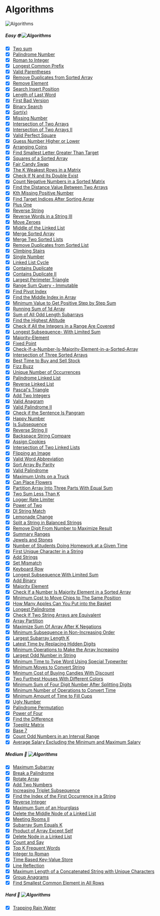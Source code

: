 # Algorithms
![Algorithms](https://img.shields.io/badge/Problems-139_Complete-orange.svg) 

##### Easy 🤓  ![Algorithms](https://img.shields.io/badge/Problems-117_Complete-darkgreen.svg) 
- [x] [Two sum](Easy/TwoSum.swift)
- [x] [Palindrome Number](Easy/Palindrome-Number.swift) 
- [x] [Roman to Integer](Easy/Roman-to-Integer.swift) 
- [x] [Longest Common Prefix](Easy/Longest-Common-Prefix.swift)
- [x] [Valid Parentheses](Easy/Valid-Parentheses.swift)
- [x] [Remove Duplicates from Sorted Array](Easy/Remove-Duplicates-from-Sorted-Array.swift)
- [x] [Remove Element](Easy/Remove-Element.swift)
- [x] [Search Insert Position](Easy/Search-Insert-Position.swift)
- [x] [Length of Last Word](Easy/Length-of-Last-Word.swift)
- [x] [First Bad Version](Easy/First-Bad-Version.swift)
- [x] [Binary Search](Easy/Binary-Search.swift)
- [x] [Sqrt(x)](Easy/Sqrt(x).swift)
- [x] [Missing Number](Easy/Missing-Number.swift)
- [x] [Intersection of Two Arrays](Easy/Intersection-of-Two-Arrays.swift)
- [x] [Intersection of Two Arrays II](Easy/Intersection-of-Two-Arrays-II.swift)
- [x] [Valid Perfect Square](Easy/Valid-Perfect-Square.swift)
- [x] [Guess Number Higher or Lower](Easy/Guess-Number-Higher-or-Lower.swift)
- [x] [Arranging Coins](Easy/Arranging-Coins.swift)
- [x] [Find Smallest Letter Greater Than Target](Easy/Find-Smallest-Letter-Greater-Than-Target.swift)
- [x] [Squares of a Sorted Array](Easy/Squares-of-a-Sorted-Array.swift)
- [x] [Fair Candy Swap](Easy/Fair-Candy-Swap.swift)
- [x] [The K Weakest Rows in a Matrix](Easy/The-K-Weakest-Rows-in-a-Matrix.swift)
- [x] [Check If N and Its Double Exist](Easy/Check-If-N-and-Its-Double-Exist.swift)
- [x] [Count Negative Numbers in a Sorted Matrix](Easy/Count-Negative-Numbers-in-a-Sorted-Matrix.swift)
- [x] [Find the Distance Value Between Two Arrays](Easy/Find-the-Distance-Value-Between-Two-Arrays.swift)
- [x] [Kth Missing Positive Number](Easy/Kth-Missing-Positive-Number.swift)
- [x] [Find Target Indices After Sorting Array](Easy/Find-Target-Indices-After-Sorting-Array.swift)
- [x] [Plus One](Easy/Plus-One.swift)
- [x] [Reverse String](Easy/Reverse-String.swift)
- [x] [Reverse Words in a String III](Easy/Reverse-Words-in-a-String-III.swift)
- [x] [Move Zeroes](Easy/Move-Zeroes.swift)
- [x] [Middle of the Linked List](Easy/Middle-of-the-Linked-List.swift)
- [x] [Merge Sorted Array](Easy/Merge-Sorted-Array.swift)
- [x] [Merge Two Sorted Lists](Easy/Merge-Two-Sorted-Lists.swift)
- [x] [Remove Duplicates from Sorted List](Easy/Remove-Duplicates-from-Sorted-List.swift)
- [x] [Climbing Stairs](Easy/Climbing-Stairs.swift)
- [x] [Single Number](Easy/Single-Number.swift)
- [x] [Linked List Cycle](Easy/Linked-List-Cycle.swift)
- [x] [Contains Duplicate](Easy/Contains-Duplicate.swift)
- [x] [Contains Duplicate II](Easy/Contains-Duplicate-II.swift)
- [x] [Largest Perimeter Triangle](Easy/Largest-Perimeter-Triangle.swift)
- [x] [Range Sum Query - Immutable](Easy/Range-Sum-Query-Immutable.swift)
- [x] [Find Pivot Index](Easy/Find-Pivot-Index.swift)
- [x] [Find the Middle Index in Array](Easy/Find-the-Middle-Index-in-Array.swift)
- [x] [Minimum Value to Get Positive Step by Step Sum](Easy/Minimum-Value-to-Get-Positive-Step-by-Step-Sum.swift)
- [x] [Running Sum of 1d Array](Easy/Running-Sum-of-1d-Array.swift)
- [x] [Sum of All Odd Length Subarrays](Easy/Sum-of-All-Odd-Length-Subarrays.swift)
- [x] [Find the Highest Altitude](Easy/Find-the-Highest-Altitude.swift)
- [x] [Check if All the Integers in a Range Are Covered](Easy/Check-if-All-the-Integers-in-a-Range-Are-Covered.swift)
- [x] [Longest Subsequence- With Limited Sum](Easy/Longest-Subsequence-With-Limited-Sum.swift)
- [x] [Majority-Element](Easy/Majority-Element.swift)
- [x] [Fixed Point](Easy/Fixed-Point.swift)
- [x] [Check-If-a-Number-Is-Majority-Element-in-a-Sorted-Array](Easy/Check-If-a-Number-Is-Majority-Element-in-a-Sorted-Array.swift)
- [x] [Intersection of Three Sorted Arrays](Easy/Intersection-of-Three-Sorted-Arrays.swift)
- [x] [Best Time to Buy and Sell Stock](Easy/Best-Time-to-Buy-and-Sell-Stock.swift)
- [x] [Fizz Buzz](Easy/Fizz-Buzz.swift)
- [x] [Unique Number of Occurrences](Easy/Unique-Number-of-Occurrences.swift)
- [x] [Palindrome Linked List](Easy/Palindrome-Linked-List.swift)
- [x] [Reverse Linked List](Easy/Reverse-Linked-List.swift)
- [x] [Pascal's Triangle](Easy/Pascal's-Triangle.swift)
- [x] [Add Two Integers](Easy/Add-Two-Integers.swift)
- [x] [Valid Anagram](Easy/Valid-Anagram.swift)
- [x] [Valid Palindrome II](Easy/Valid-Palindrome-II.swift)
- [x] [Check if the Sentence Is Pangram](Easy/Check-if-the-Sentence-Is-Pangram.swift)
- [x] [Happy Number](Easy/Happy-Number.swift)
- [x] [Is Subsequence](Easy/Is-Subsequence.swift)
- [x] [Reverse String II](Easy/Reverse-String-II.swift)
- [x] [Backspace String Compare](Easy/Backspace-String-Compare.swift)
- [x] [Assign Cookies](Easy/Assign-Cookies.swift)
- [x] [Intersection of Two Linked Lists](Easy/Intersection-of-Two-Linked-Lists.swift)
- [x] [Flipping an Image](Easy/Flipping-an-Image.swift)
- [x] [Valid Word Abbreviation](Easy/Valid-Word-Abbreviation.swift)
- [x] [Sort Array By Parity](Easy/Sort-Array-By-Parity.swift)
- [x] [Valid Palindrome](Easy/Valid-Palindrome.swift)
- [x] [Maximum Units on a Truck](Easy/Maximum-Units-on-a-Truck.swift)
- [x] [Can Place Flowers](Easy/Can-Place-Flowers.swift)
- [x] [Partition Array Into Three Parts With Equal Sum](Easy/Partition-Array-Into-Three-Parts-With-Equal-Sum.swift)
- [x] [Two Sum Less Than K](Easy/Two-Sum-Less-Than-K.swift)
- [x] [Logger Rate Limiter](Easy/Logger-Rate-Limiter.swift)
- [x] [Power of Two](Easy/Power-of-Two.swift)
- [x] [DI String Match](Easy/DI-String-Match.swift)
- [x] [Lemonade Change](Easy/Lemonade-Change.swift)
- [x] [Split a String in Balanced Strings](Easy/Split-a-String-in-Balanced-Strings.swift)
- [x] [Remove Digit From Number to Maximize Result](Easy/Remove-Digit-From-Number-to-Maximize-Result.swift)
- [x] [Summary Ranges](Easy/Summary-Ranges.swift)
- [x] [Jewels and Stones](Easy/Jewels-and-Stones.swift)
- [x] [Number of Students Doing Homework at a Given Time](Easy/Number-of-Students-Doing-Homework-at-a-Given-Time.swift)
- [x] [First Unique Character in a String](Easy/First-Unique-Character-in-a-String.swift)
- [x] [Add Strings](Easy/Add-Strings.swift)
- [x] [Set Mismatch](Easy/Set-Mismatch.swift)
- [x] [Keyboard Row](Easy/Keyboard-Row.swift)
- [x] [Longest Subsequence With Limited Sum](Easy/Longest-Subsequence-With-Limited-Sum.swift)
- [x] [Add Binary](Easy/Add-Binary.swift)
- [x] [Majority Element](Easy/Majority-Element.swift)
- [x] [Check If a Number Is Majority Element in a Sorted Array](Easy/Check-If-a-Number-Is-Majority-Element-in-a-Sorted-Array.swift)
- [x] [Minimum Cost to Move Chips to The Same Position](Easy/Minimum-Cost-to-Move-Chips-to-The-Same-Position.swift)
- [x] [How Many Apples Can You Put into the Basket](Easy/How-Many-Apples-Can-You-Put-into-the-Basket.swift)
- [x] [Longest Palindrome](Easy/Longest-Palindrome.swift)
- [x] [Check If Two String Arrays are Equivalent](Easy/Check-If-Two-String-Arrays-are-Equivalent.swift)
- [x] [Array Partition](Easy/Array-Partition.swift)
- [x] [Maximize Sum Of Array After K Negations](Easy/Maximize-Sum-Of-Array-After-K-Negations.swift)
- [x] [Minimum Subsequence in Non-Increasing Order](Easy/Minimum-Subsequence-in-Non-Increasing-Order.swift)
- [x] [Largest Subarray Length K](Easy/Largest-Subarray-Length-K.swift)
- [x] [Latest Time by Replacing Hidden Digits](Easy/Latest-Time-by-Replacing-Hidden-Digits.swift)
- [x] [Minimum Operations to Make the Array Increasing](Easy/Minimum-Operations-to-Make-the-Array-Increasing.swift)
- [x] [Largest Odd Number in String](Easy/Largest-Odd-Number-in-String.swift)
- [x] [Minimum Time to Type Word Using Special Typewriter](Easy/Minimum-Time-to-Type-Word-Using-Special-Typewriter.swift)
- [x] [Minimum Moves to Convert String](Easy/Minimum-Moves-to-Convert-String.swift)
- [x] [Minimum Cost of Buying Candies With Discount](Easy/Minimum-Cost-of-Buying-Candies-With-Discount.swift)
- [x] [Two Furthest Houses With Different Colors](Easy/Two-Furthest-Houses-With-Different-Colors.swift)
- [x] [Minimum Sum of Four Digit Number After Splitting Digits](Easy/Minimum-Sum-of-Four-Digit-Number-After-Splitting-Digits.swift)
- [x] [Minimum Number of Operations to Convert Time](Easy/Minimum-Number-of-Operations-to-Convert-Time.swift)
- [x] [Minimum Amount of Time to Fill Cups](Easy/Minimum-Amount-of-Time-to-Fill-Cups.swift)
- [x] [Ugly Number](Easy/Ugly-Number.swift)
- [x] [Palindrome Permutation](Easy/Palindrome-Permutation.swift)
- [x] [Power of Four](Easy/Power-of-Four.swift)
- [x] [Find the Difference](Easy/Find-the-Difference.swift)
- [x] [Toeplitz Matrix](Easy/Toeplitz-Matrix.swift)
- [x] [Base 7](Easy/Base-7.swift)
- [x] [Count Odd Numbers in an Interval Range](Easy/Count-Odd-Numbers-in-an-Interval-Range.swift)
- [x] [Average Salary Excluding the Minimum and Maximum Salary](Easy/Average-Salary-Excluding-the-Minimum-and-Maximum-Salary.swift)

##### Medium 🤔  ![Algorithms](https://img.shields.io/badge/Problems-21_Complete-darkgreen.svg) 
- [x] [Maximum Subarray](Medium/Maximum-Subarray.swift)
- [x] [Break a Palindrome](Medium/Break-a-Palindrome.swift)
- [x] [Rotate Array](Medium/Rotate-Array.swift)
- [x] [Add Two Numbers](Medium/Add-Two-Numbers.swift)
- [x] [Increasing Triplet Subsequence](Medium/Increasing-Triplet-Subsequence.swift)
- [x] [Find the Index of the First Occurrence in a String](Medium/Find-the-Index-of-the-First-Occurrence-in-a-String.swift)
- [x] [Reverse Integer](Medium/Reverse-Integer.swift)
- [x] [Maximum Sum of an Hourglass](Medium/Maximum-Sum-of-an-Hourglass.swift)
- [x] [Delete the Middle Node of a Linked List](Medium/Delete-the-Middle-Node-of-a-Linked-List.swift)
- [x] [Meeting Rooms II](Medium/Meeting-Rooms-II.swift)
- [x] [Subarray Sum Equals K](Medium/Subarray-Sum-Equals-K.swift)
- [x] [Product of Array Except Self](Medium/Product-of-Array-Except-Self.swift)
- [x] [Delete Node in a Linked List](Medium/Delete-Node-in-a-Linked-List.swift)
- [x] [Count and Say](Medium/Count-and-Say.swift)
- [x] [Top K Frequent Words](Medium/Top-K-Frequent-Words.swift)
- [x] [Integer to Roman](Medium/Integer-to-Roman.swift)
- [x] [Time Based Key-Value Store](Medium/Time-Based-Key-Value-Store.swift)
- [x] [Line Reflection](Medium/Line-Reflection.swift)
- [x] [Maximum Length of a Concatenated String with Unique Characters](Medium/Maximum-Length-of-a-Concatenated-String-with-Unique-Characters.swift)
- [x] [Group Anagrams](Medium/Group-Anagrams.swift)
- [x] [Find Smallest Common Element in All Rows](Medium/Find-Smallest-Common-Element-in-All-Rows.swift)

##### Hard 🥺  ![Algorithms](https://img.shields.io/badge/Problems-1_Complete-darkgreen.svg) 
- [x] [Trapping Rain Water](Hard/Trapping-Rain-Water.swift)
